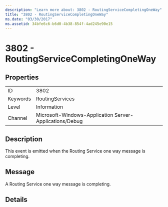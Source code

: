 ```yaml
---
description: "Learn more about: 3802 - RoutingServiceCompletingOneWay"
title: "3802 - RoutingServiceCompletingOneWay"
ms.date: "03/30/2017"
ms.assetid: 34bfe6c6-b6d0-4b38-854f-4ad245e90e15
---
```

# 3802 - RoutingServiceCompletingOneWay

## Properties  
  
|||  
|-|-|  
|ID|3802|  
|Keywords|RoutingServices|  
|Level|Information|  
|Channel|Microsoft-Windows-Application Server-Applications/Debug|  
  
## Description  

 This event is emitted when the Routing Service one way message is completing.  
  
## Message  

 A Routing Service one way message is completing.  
  
## Details
